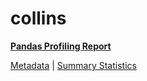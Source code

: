 # collins

[**Pandas Profiling Report**](https://epistasislab.github.io/penn-ml-benchmarks/profile/collins.html)

[Metadata](metadata.yaml) | [Summary Statistics](summary_stats.tsv)

